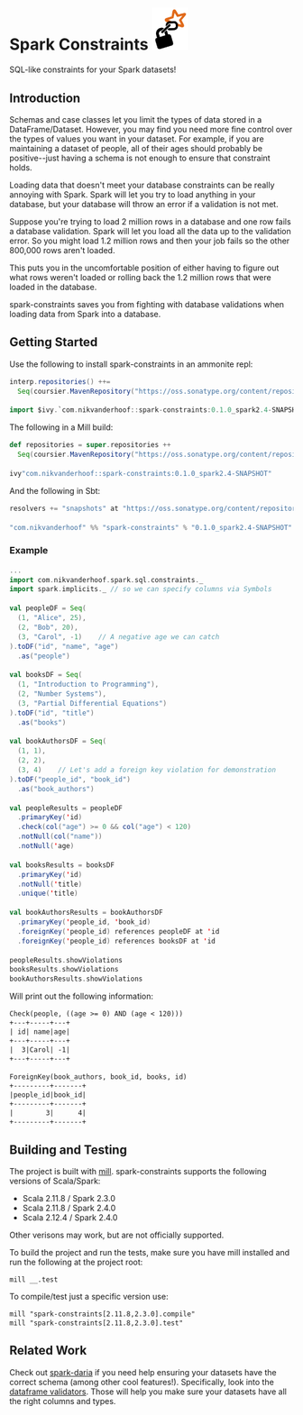 # Spark Constraints <img src=./logo.png alt="spark-constraints" width="64">

SQL-like constraints for your Spark datasets!

## Introduction

Schemas and case classes let you limit the types of data stored in a
DataFrame/Dataset. However, you may find you need more fine control
over the types of values you want in your dataset. For example, if
you are maintaining a dataset of people, all of their ages should
probably be positive--just having a schema is not enough to ensure
that constraint holds.

Loading data that doesn't meet your database constraints can be really annoying with Spark.  Spark will let you try to load anything in your database, but your database will throw an error if a validation is not met.

Suppose you're trying to load 2 million rows in a database and one row fails a database validation.  Spark will let you load all the data up to the validation error.  So you might load 1.2 million rows and then your job fails so the other 800,000 rows aren't loaded.

This puts you in the uncomfortable position of either having to figure out what rows weren't loaded or rolling back the 1.2 million rows that were loaded in the database.

spark-constraints saves you from fighting with database validations when loading data from Spark into a database.

## Getting Started

Use the following to install spark-constraints in an ammonite repl:
```scala
interp.repositories() ++=
  Seq(coursier.MavenRepository("https://oss.sonatype.org/content/repositories/snapshots"))

import $ivy.`com.nikvanderhoof::spark-constraints:0.1.0_spark2.4-SNAPSHOT`
```

The following in a Mill build:
```scala
def repositories = super.repositories ++
  Seq(coursier.MavenRepository("https://oss.sonatype.org/content/repositories/snapshots"))

ivy"com.nikvanderhoof::spark-constraints:0.1.0_spark2.4-SNAPSHOT"
```

And the following in Sbt:
```scala
resolvers += "snapshots" at "https://oss.sonatype.org/content/repositories/snapshots"

"com.nikvanderhoof" %% "spark-constraints" % "0.1.0_spark2.4-SNAPSHOT"
```

### Example

```scala
...
import com.nikvanderhoof.spark.sql.constraints._
import spark.implicits._ // so we can specify columns via Symbols

val peopleDF = Seq(
  (1, "Alice", 25),
  (2, "Bob", 20),
  (3, "Carol", -1)    // A negative age we can catch
).toDF("id", "name", "age")
  .as("people")

val booksDF = Seq(
  (1, "Introduction to Programming"),
  (2, "Number Systems"),
  (3, "Partial Differential Equations")
).toDF("id", "title")
  .as("books")

val bookAuthorsDF = Seq(
  (1, 1),
  (2, 2),
  (3, 4)    // Let's add a foreign key violation for demonstration
).toDF("people_id", "book_id")
  .as("book_authors")

val peopleResults = peopleDF
  .primaryKey('id)
  .check(col("age") >= 0 && col("age") < 120)
  .notNull(col("name"))
  .notNull('age)

val booksResults = booksDF
  .primaryKey('id)
  .notNull('title)
  .unique('title)

val bookAuthorsResults = bookAuthorsDF
  .primaryKey('people_id, 'book_id)
  .foreignKey('people_id) references peopleDF at 'id
  .foreignKey('people_id) references booksDF at 'id

peopleResults.showViolations
booksResults.showViolations
bookAuthorsResults.showViolations
```

Will print out the following information:

```
Check(people, ((age >= 0) AND (age < 120)))
+---+-----+---+
| id| name|age|
+---+-----+---+
|  3|Carol| -1|
+---+-----+---+

ForeignKey(book_authors, book_id, books, id)
+---------+-------+
|people_id|book_id|
+---------+-------+
|        3|      4|
+---------+-------+
```

## Building and Testing
The project is built with [mill](https://github.com/lihaoyi/mill).
spark-constraints supports the following versions of Scala/Spark:

- Scala 2.11.8 / Spark 2.3.0
- Scala 2.11.8 / Spark 2.4.0
- Scala 2.12.4 / Spark 2.4.0

Other verisons may work, but are not officially supported.

To build the project and run the tests, make sure you have mill installed
and run the following at the project root:

```
mill __.test
```

To compile/test just a specific version use:

```
mill "spark-constraints[2.11.8,2.3.0].compile"
mill "spark-constraints[2.11.8,2.3.0].test"
```

## Related Work

Check out [spark-daria](https://github.com/MrPowers/spark-daria) if you need
help ensuring your datasets have the correct schema (among other cool features!).
Specifically, look into the [dataframe validators](https://github.com/MrPowers/spark-daria#dataframe-validators).
Those will help you make sure your datasets have all the right columns and types.
